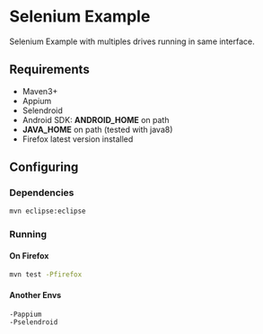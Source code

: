# Selenium Example
Selenium Example with multiples drives running in same interface.

## Requirements
- Maven3+
- Appium
- Selendroid
- Android SDK: **ANDROID_HOME** on path
- **JAVA_HOME** on path (tested with java8)
- Firefox latest version installed

## Configuring
### Dependencies
```bash
mvn eclipse:eclipse
```

### Running
#### On Firefox
```bash
mvn test -Pfirefox
```

#### Another Envs
```bash
-Pappium
-Pselendroid
```
